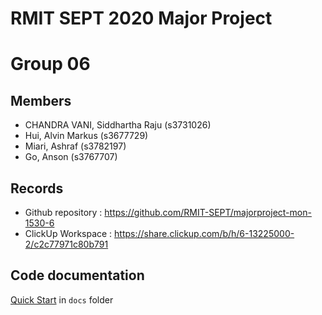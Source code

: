 # RMIT SEPT 2020 Major Project

# Group 06

## Members
* CHANDRA VANI, Siddhartha Raju (s3731026)
* Hui, Alvin Markus (s3677729)
* Miari, Ashraf (s3782197)
* Go, Anson (s3767707)

## Records

* Github repository : https://github.com/RMIT-SEPT/majorproject-mon-1530-6
* ClickUp Workspace : https://share.clickup.com/b/h/6-13225000-2/c2c77971c80b791


## Code documentation

[Quick Start](/docs/README.md) in `docs` folder
